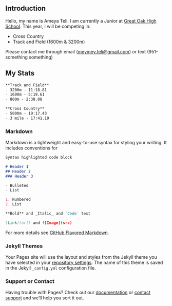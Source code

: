 ## Introduction

Hello, my name is Ameya Teli. I am currently a Junior at [Great Oak High School](https://www.gohsathletics.com/). This year, I will be competing in:
- Cross Country
- Track and Field (1600m & 3200m)

Please contact me through email (meymey.teli@gmail.com) or text (951-something something)

## My Stats
```markdown
**Track and Field**
- 3200m - 11:18.81
- 1600m - 5:19.61
- 800m - 2:38.08

**Cross Country**
- 5000m - 19:17.43
- 3 mile - 17:41.10 
```

### Markdown

Markdown is a lightweight and easy-to-use syntax for styling your writing. It includes conventions for

```markdown
Syntax highlighted code block

# Header 1
## Header 2
### Header 3

- Bulleted
- List

1. Numbered
2. List

**Bold** and _Italic_ and `Code` text

[Link](url) and ![Image](src)
```

For more details see [GitHub Flavored Markdown](https://guides.github.com/features/mastering-markdown/).

### Jekyll Themes

Your Pages site will use the layout and styles from the Jekyll theme you have selected in your [repository settings](https://github.com/RobotToy/AmeyaTeli/settings/pages). The name of this theme is saved in the Jekyll `_config.yml` configuration file.

### Support or Contact

Having trouble with Pages? Check out our [documentation](https://docs.github.com/categories/github-pages-basics/) or [contact support](https://support.github.com/contact) and we’ll help you sort it out.
